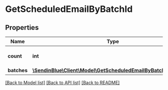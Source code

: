 # GetScheduledEmailByBatchId

## Properties
Name | Type | Description | Notes
------------ | ------------- | ------------- | -------------
**count** | **int** | Total number of batches | [optional] 
**batches** | [**\SendinBlue\Client\Model\GetScheduledEmailByBatchIdBatches[]**](GetScheduledEmailByBatchIdBatches.md) |  | [optional] 

[[Back to Model list]](../../README.md#documentation-for-models) [[Back to API list]](../../README.md#documentation-for-api-endpoints) [[Back to README]](../../README.md)


